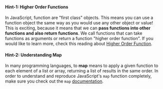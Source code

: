 #### **Hint-1: Higher Order Functions**

In JavaScript, function are "first class" objects. This means you can use a function object the same way as you would use any other object or value! This is exciting, because it means that we can **pass functions into other functions and also return functions**. We call functions that can take functions as arguments or return a function  "higher order function".  If you would like to learn more, check this reading about [Higher Order Function](http://eloquentjavascript.net/05_higher_order.html).

#### **Hint-2: Understanding Map**

In many programming languages, to **map** means to apply a given function to each element of a list or array, returning a list of results in the same order. In order to understand and reproduce JavaScript's `map` function completely, make sure you check out the `map` [documentation](https://developer.mozilla.org/en-US/docs/Web/JavaScript/Reference/Global_Objects/Array/map).

